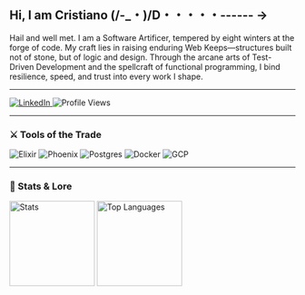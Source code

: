 ## Hi, I am Cristiano (/-_・)/D・・・・・------ →

Hail and well met. I am a Software Artificer, tempered by eight winters at the forge of code. My craft lies in raising enduring Web Keeps—structures built not of stone, but of logic and design. Through the arcane arts of Test-Driven Development and the spellcraft of functional programming, I bind resilience, speed, and trust into every work I shape.

---

<p><a href="https://www.linkedin.com/in/ccarvalho-dev/" target="_blank">
  <img src="https://img.shields.io/badge/LinkedIn-%230077B5.svg?&style=flat-square&logo=linkedin&logoColor=white" alt="LinkedIn"/>
</a>
<img src="https://komarev.com/ghpvc/?username=ccarvalho-eng&label=Profile%20views&color=0e75b6&style=flat" alt="Profile Views"/></p>

---

### ⚔️ Tools of the Trade
![Elixir](https://img.shields.io/badge/Elixir-4B275F?style=flat&logo=elixir&logoColor=white)
![Phoenix](https://img.shields.io/badge/Phoenix-F35421?style=flat&logo=phoenixframework&logoColor=white)
![Postgres](https://img.shields.io/badge/Postgres-316192?style=flat&logo=postgresql&logoColor=white)
![Docker](https://img.shields.io/badge/Docker-2496ED?style=flat&logo=docker&logoColor=white)
![GCP](https://img.shields.io/badge/GCP-4285F4?style=flat&logo=google-cloud&logoColor=white)

---

### 📜 Stats & Lore
<p align="left">
  <img src="https://github-readme-stats.vercel.app/api?username=ccarvalho-eng&show_icons=true&theme=default" alt="Stats" height="150"/>
  <img src="https://github-readme-stats.vercel.app/api/top-langs/?username=ccarvalho-eng&layout=compact&theme=default" alt="Top Languages" height="150"/>
</p>

